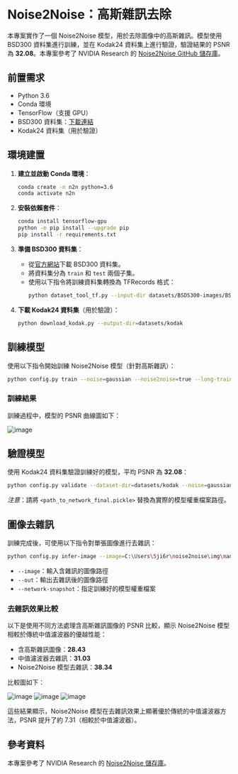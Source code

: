 # Noise2Noise：高斯雜訊去除

本專案實作了一個 Noise2Noise 模型，用於去除圖像中的高斯雜訊。模型使用 BSD300 資料集進行訓練，並在 Kodak24 資料集上進行驗證，驗證結果的 PSNR 為 **32.08**。本專案參考了 NVIDIA Research 的 [Noise2Noise GitHub 儲存庫](https://github.com/NVlabs/noise2noise)。

## 前置需求

- Python 3.6
- Conda 環境
- TensorFlow（支援 GPU）
- BSD300 資料集：[下載連結](https://www2.eecs.berkeley.edu/Research/Projects/CS/vision/bsds/)
- Kodak24 資料集（用於驗證）

## 環境建置

1. **建立並啟動 Conda 環境**：
   ```bash
   conda create -n n2n python=3.6
   conda activate n2n
   ```

2. **安裝依賴套件**：
   ```bash
   conda install tensorflow-gpu
   python -m pip install --upgrade pip
   pip install -r requirements.txt
   ```

3. **準備 BSD300 資料集**：
   - 從[官方網站](https://www2.eecs.berkeley.edu/Research/Projects/CS/vision/bsds/)下載 BSD300 資料集。
   - 將資料集分為 `train` 和 `test` 兩個子集。
   - 使用以下指令將訓練資料集轉換為 TFRecords 格式：
     ```bash
     python dataset_tool_tf.py --input-dir datasets/BSDS300-images/BSDS300/images/train --out=datasets/bsd300.tfrecords
     ```

4. **下載 Kodak24 資料集**（用於驗證）：
   ```bash
   python download_kodak.py --output-dir=datasets/kodak
   ```

## 訓練模型

使用以下指令開始訓練 Noise2Noise 模型（針對高斯雜訊）：
```bash
python config.py train --noise=gaussian --noise2noise=true --long-train=true --train-tfrecords=datasets/bsd300.tfrecords
```

### 訓練結果
訓練過程中，模型的 PSNR 曲線圖如下：

![image](https://github.com/user-attachments/assets/c14b5354-9480-45b1-81f3-164bcdab5cf5)


## 驗證模型

使用 Kodak24 資料集驗證訓練好的模型，平均 PSNR 為 **32.08**：
```bash
python config.py validate --dataset-dir=datasets/kodak --noise=gaussian --network-snapshot=<path_to_network_final.pickle>
```
*注意*：請將 `<path_to_network_final.pickle>` 替換為實際的模型權重檔案路徑。

## 圖像去雜訊

訓練完成後，可使用以下指令對單張圖像進行去雜訊：
```bash
python config.py infer-image --image=C:\Users\5ji6r\noise2noise\img\man_log.png --out=C:\Users\5ji6r\noise2noise\img\man_log_denoise.png --network-snapshot=C:\Users\5ji6r\noise2noise\network_final-gaussian-n2n.pickle
```
- `--image`：輸入含雜訊的圖像路徑
- `--out`：輸出去雜訊後的圖像路徑
- `--network-snapshot`：指定訓練好的模型權重檔案

### 去雜訊效果比較
以下是使用不同方法處理含高斯雜訊圖像的 PSNR 比較，顯示 Noise2Noise 模型相較於傳統中值濾波器的優越性能：
- 含高斯雜訊圖像：**28.43**
- 中值濾波器去雜訊：**31.03**
- Noise2Noise 模型去雜訊：**38.34**

比較圖如下：

![image](https://github.com/user-attachments/assets/cf92bda8-c5ee-4911-8573-6fc35c9d44d2)
![image](https://github.com/user-attachments/assets/93ba5734-de1e-40aa-8abd-e0434616ce43)
![image](https://github.com/user-attachments/assets/f2d4cce3-7400-490a-94c3-4ac9e9c794aa)


這些結果顯示，Noise2Noise 模型在去雜訊效果上顯著優於傳統的中值濾波器方法，PSNR 提升了約 7.31（相較於中值濾波器）。

## 參考資料

本專案參考了 NVIDIA Research 的 [Noise2Noise 儲存庫](https://github.com/NVlabs/noise2noise)。
